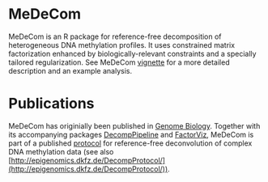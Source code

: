 # MeDeCom

MeDeCom is an R package for reference-free decomposition of heterogeneous DNA methylation profiles. 
It uses constrained matrix factorization enhanced by biologically-relevant constraints and a specially tailored regularization.
See MeDeCom [vignette](vignettes/MeDeCom.md) for a more detailed description and an example analysis.

# Publications

MeDeCom has originially been published in [Genome Biology](https://genomebiology.biomedcentral.com/articles/10.1186/s13059-017-1182-6). Together with its accompanying packages [DecompPipeline](https://github.com/CompEpigen/DecompPipeline) and [FactorViz](https://github.com/CompEpigen/FactorViz), MeDeCom is part of a published [protocol](https://www.biorxiv.org/content/10.1101/853150v2) for reference-free deconvolution of complex DNA methylation data (see also [http://epigenomics.dkfz.de/DecompProtocol/](http://epigenomics.dkfz.de/DecompProtocol/)).